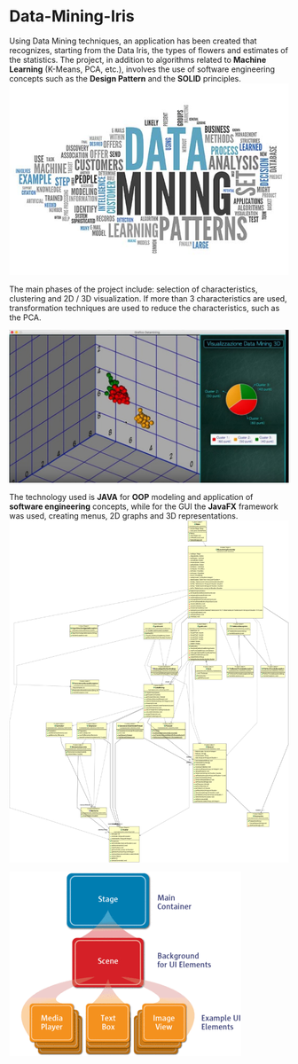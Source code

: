 # Data-Mining-Iris
Using Data Mining techniques, an application has been created that recognizes, starting from the Data Iris, the types of flowers and estimates of the statistics.
The project, in addition to algorithms related to **Machine Learning** (K-Means, PCA, etc.), involves the use of software engineering concepts such as the **Design Pattern** and the **SOLID** principles.
![Data Mining Concept](FotoProgetto.jpg)

The main phases of the project include: selection of characteristics, clustering and 2D / 3D visualization. If more than 3 characteristics are used, transformation techniques are used to reduce the characteristics, such as the PCA.

![Visual 3D](19.bmp)

The technology used is **JAVA** for **OOP** modeling and application of **software engineering** concepts, while for the GUI the **JavaFX** framework was used, creating menus, 2D graphs and 3D representations.
![Class Diagram](umlCompleto.png)

![JavaFX Stage](stage.png)
